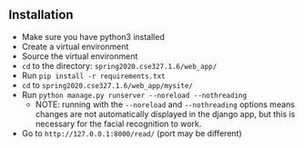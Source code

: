 ## Installation
* Make sure you have python3 installed
* Create a virtual environment
* Source the virtual environment
* `cd` to the directory: `spring2020.cse327.1.6/web_app/`
* Run `pip install -r requirements.txt`
* `cd` to `spring2020.cse327.1.6/web_app/mysite/`
* Run `python manage.py runserver --noreload --nothreading`
    * NOTE: running with the `--noreload` and `--nothreading` options means changes are not automatically displayed in the django app, but this is necessary for the facial recognition to work.
* Go to `http://127.0.0.1:8000/read/` (port may be different)
